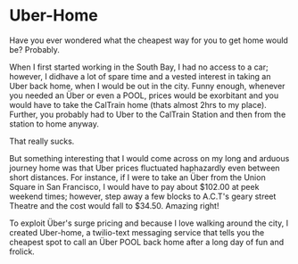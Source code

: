# Uber-Home
Have you ever wondered what the cheapest way for you to get home would be? Probably. 

When I first started working in the South Bay, I had no access to a car; however, I didhave a lot of spare time and a vested interest in taking an Uber back home, when I would be out in the city. 
Funny enough, whenever you needed an Über or even a POOL, prices would be exorbitant and you would have to take the CalTrain home (thats almost 2hrs to my place). Further, you probably had to Uber to the CalTrain Station and then from the station to home anyway.

That really sucks. 

But something interesting that I would come across on my long and arduous journey home was that Uber prices fluctuated haphazardly even between short distances. For instance, if I were to take an Über from the Union Square in San Francisco, I would have to pay about $102.00 at peek weekend times; however, step away a few blocks to A.C.T's geary street Theatre and the cost would fall to $34.50. Amazing right!

To exploit Über's surge pricing and because I love walking around the city, I created Uber-home, a twilio-text messaging service that tells you the cheapest spot to call an Über POOL back home after a long day of fun and frolick.


